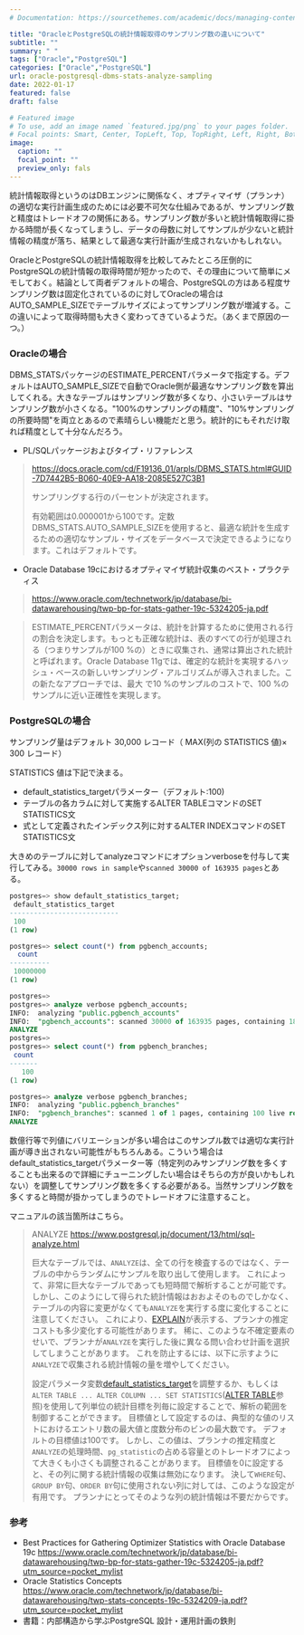 ```yaml
---
# Documentation: https://sourcethemes.com/academic/docs/managing-content/

title: "OracleとPostgreSQLの統計情報取得のサンプリング数の違いについて"
subtitle: ""
summary: " "
tags: ["Oracle","PostgreSQL"]
categories: ["Oracle","PostgreSQL"]
url: oracle-postgresql-dbms-stats-analyze-sampling
date: 2022-01-17
featured: false
draft: false

# Featured image
# To use, add an image named `featured.jpg/png` to your pages folder.
# Focal points: Smart, Center, TopLeft, Top, TopRight, Left, Right, BottomLeft, Bottom, BottomRight.
image:
  caption: ""
  focal_point: ""
  preview_only: fals
---
```


統計情報取得というのはDBエンジンに関係なく、オプティマイザ（プランナ）の適切な実行計画生成のためには必要不可欠な仕組みであるが、サンプリング数と精度はトレードオフの関係にある。サンプリング数が多いと統計情報取得に掛かる時間が長くなってしまうし、データの母数に対してサンプルが少ないと統計情報の精度が落ち、結果として最適な実行計画が生成されないかもしれない。

OracleとPostgreSQLの統計情報取得を比較してみたところ圧倒的にPostgreSQLの統計情報の取得時間が短かったので、その理由について簡単にメモしておく。結論として両者デフォルトの場合、PostgreSQLの方はある程度サンプリング数は固定化されているのに対してOracleの場合はAUTO_SAMPLE_SIZEでテーブルサイズによってサンプリング数が増減する。この違いによって取得時間も大きく変わってきているようだ。（あくまで原因の一つ。）

### Oracleの場合

DBMS_STATSパッケージのESTIMATE_PERCENTパラメータで指定する。デフォルトはAUTO_SAMPLE_SIZEで自動でOracle側が最適なサンプリング数を算出してくれる。大きなテーブルはサンプリング数が多くなり、小さいテーブルはサンプリング数が小さくなる。"100%のサンプリングの精度"、"10%サンプリングの所要時間"を両立とあるので素晴らしい機能だと思う。統計的にもそれだけ取れば精度として十分なんだろう。

- PL/SQLパッケージおよびタイプ・リファレンス

> https://docs.oracle.com/cd/F19136_01/arpls/DBMS_STATS.html#GUID-7D7442B5-B060-40E9-AA18-2085E527C3B1
>
> サンプリングする行のパーセントが決定されます。
>
> 有効範囲は0.000001から100です。定数DBMS_STATS.AUTO_SAMPLE_SIZEを使用すると、最適な統計を生成するための適切なサンプル・サイズをデータベースで決定できるようになります。これはデフォルトです。

- Oracle Database 19cにおけるオプティマイザ統計収集のベスト・プラクティス

> https://www.oracle.com/technetwork/jp/database/bi-datawarehousing/twp-bp-for-stats-gather-19c-5324205-ja.pdf

> ESTIMATE_PERCENTパラメータは、統計を計算するために使用される行の割合を決定します。もっとも正確な統計は、表のすべての行が処理される（つまりサンプルが100 %の）ときに収集され、通常は算出された統計と呼ばれます。Oracle Database 11gでは、確定的な統計を実現するハッシュ・ベースの新しいサンプリング・アルゴリズムが導入されました。この新たなアプローチでは、最大 で10 %のサンプルのコストで、100 %のサンプルに近い正確性を実現します。

### PostgreSQLの場合

サンプリング量はデフォルト 30,000 レコード（ MAX(列の STATISTICS 値)× 300 レコード）

STATISTICS 値は下記で決まる。

- default_statistics_targetパラメーター（デフォルト:100)
- テーブルの各カラムに対して実施するALTER TABLEコマンドのSET STATISTICS文
- 式として定義されたインデックス列に対するALTER INDEXコマンドのSET STATISTICS文

大きめのテーブルに対してanalyzeコマンドにオプションverboseを付与して実行してみる。`30000 rows in sample`や`scanned 30000 of 163935 pages`とある。

```sql
postgres=> show default_statistics_target;
 default_statistics_target 
---------------------------
 100
(1 row)

postgres=> select count(*) from pgbench_accounts;
  count   
----------
 10000000
(1 row)

postgres=> 
postgres=> analyze verbose pgbench_accounts;
INFO:  analyzing "public.pgbench_accounts"
INFO:  "pgbench_accounts": scanned 30000 of 163935 pages, containing 1830000 live rows and 0 dead rows; 30000 rows in sample, 10000035 estimated total rows
ANALYZE
postgres=> 
postgres=> select count(*) from pgbench_branches;
 count 
-------
   100
(1 row)

postgres=> analyze verbose pgbench_branches;
INFO:  analyzing "public.pgbench_branches"
INFO:  "pgbench_branches": scanned 1 of 1 pages, containing 100 live rows and 0 dead rows; 100 rows in sample, 100 estimated total rows
ANALYZE
```

数億行等で列値にバリエーションが多い場合はこのサンプル数では適切な実行計画が導き出されない可能性がもちろんある。こういう場合はdefault_statistics_targetパラメーター等（特定列のみサンプリング数を多くすることも出来るので詳細にチューニングしたい場合はそちらの方が良いかもしれない）を調整してサンプリング数を多くする必要がある。当然サンプリング数を多くすると時間が掛かってしまうのでトレードオフに注意すること。

マニュアルの該当箇所はこちら。

> ANALYZE https://www.postgresql.jp/document/13/html/sql-analyze.html
>
> 巨大なテーブルでは、`ANALYZE`は、全ての行を検査するのではなく、テーブルの中からランダムにサンプルを取り出して使用します。 これによって、非常に巨大なテーブルであっても短時間で解析することが可能です。 しかし、このようにして得られた統計情報はおおよそのものでしかなく、テーブルの内容に変更がなくても`ANALYZE`を実行する度に変化することに注意してください。 これにより、[EXPLAIN](https://www.postgresql.jp/document/13/html/sql-explain.html)が表示する、プランナの推定コストも多少変化する可能性があります。 稀に、このような不確定要素のせいで、プランナが`ANALYZE`を実行した後に異なる問い合わせ計画を選択してしまうことがあります。 これを防止するには、以下に示すように`ANALYZE`で収集される統計情報の量を増やしてください。
>
> 設定パラメータ変数[default_statistics_target](https://www.postgresql.jp/document/13/html/runtime-config-query.html#GUC-DEFAULT-STATISTICS-TARGET)を調整するか、もしくは`ALTER TABLE ... ALTER COLUMN ... SET STATISTICS`([ALTER TABLE](https://www.postgresql.jp/document/13/html/sql-altertable.html)参照)を使用して列単位の統計目標を列毎に設定することで、解析の範囲を制御することができます。 目標値として設定するのは、典型的な値のリストにおけるエントリ数の最大値と度数分布のビンの最大数です。 デフォルトの目標値は100です。 しかし、この値は、プランナの推定精度と`ANALYZE`の処理時間、`pg_statistic`の占める容量とのトレードオフによって大きくも小さくも調整されることがあります。 目標値を0に設定すると、その列に関する統計情報の収集は無効になります。 決して`WHERE`句、`GROUP BY`句、`ORDER BY`句に使用されない列に対しては、このような設定が有用です。 プランナにとってそのような列の統計情報は不要だからです。

### 参考

- Best Practices for Gathering Optimizer Statistics with Oracle Database 19c https://www.oracle.com/technetwork/jp/database/bi-datawarehousing/twp-bp-for-stats-gather-19c-5324205-ja.pdf?utm_source=pocket_mylist
- Oracle Statistics Concepts https://www.oracle.com/technetwork/jp/database/bi-datawarehousing/twp-stats-concepts-19c-5324209-ja.pdf?utm_source=pocket_mylist
- 書籍：内部構造から学ぶPostgreSQL 設計・運用計画の鉄則
